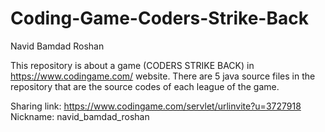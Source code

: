 # Coding-Game-Coders-Strike-Back


Navid Bamdad Roshan


This repository is about a game (CODERS STRIKE BACK) in https://www.codingame.com/ website.
There are 5 java source files in the repository that are the source codes of each league of the game.

Sharing link: https://www.codingame.com/servlet/urlinvite?u=3727918
Nickname: navid_bamdad_roshan
